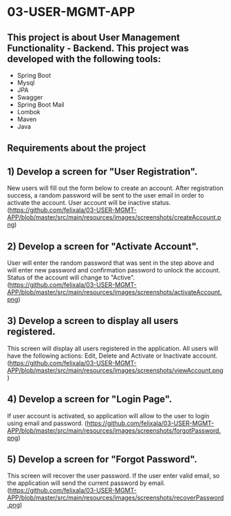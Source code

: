 # 03-USER-MGMT-APP
## This project is about User Management Functionality - Backend. This project was developed with the following tools:
* Spring Boot
* Mysql
* JPA
* Swagger
* Spring Boot Mail
* Lombok
* Maven
* Java

## Requirements about the project
## 1) Develop a screen for "User Registration".
New users will fill out the form below to create an account. After registration success, a random password will be sent to the user email in order to activate the account. User account will be inactive status.
(https://github.com/felixala/03-USER-MGMT-APP/blob/master/src/main/resources/images/screenshots/createAccount.png)

## 2) Develop a screen for "Activate Account".
User will enter the random password that was sent in the step above and will enter new password and confirmation password to unlock the account. Status of the account will change to "Active".
(https://github.com/felixala/03-USER-MGMT-APP/blob/master/src/main/resources/images/screenshots/activateAccount.png)

## 3) Develop a screen to display all users registered.
This screen will display all users registered in the application. All users will have the following actions: Edit, Delete and Activate or Inactivate account.
(https://github.com/felixala/03-USER-MGMT-APP/blob/master/src/main/resources/images/screenshots/viewAccount.png)

## 4) Develop a screen for "Login Page".
If user account is activated, so application will allow to the user to login using email and password.
(https://github.com/felixala/03-USER-MGMT-APP/blob/master/src/main/resources/images/screenshots/forgotPassword.png)

## 5) Develop a screen for "Forgot Password".
This screen will recover the user password. If the user enter valid email, so the application will send the current password by email.
(https://github.com/felixala/03-USER-MGMT-APP/blob/master/src/main/resources/images/screenshots/recoverPassword.png)